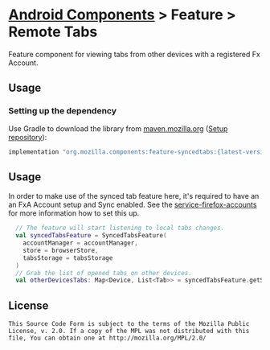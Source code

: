 # [Android Components](../../../README.md) > Feature > Remote Tabs

Feature component for viewing tabs from other devices with a registered Fx Account.

## Usage

### Setting up the dependency

Use Gradle to download the library from [maven.mozilla.org](https://maven.mozilla.org/) ([Setup repository](../../../README.md#maven-repository)):

```Groovy
implementation "org.mozilla.components:feature-syncedtabs:{latest-version}"
```

## Usage

In order to make use of the synced tab feature here, it's required to have an an FxA Account setup and Sync enabled.
See the [service-firefox-accounts](../../service/firefox-accounts/README.md) for more information how to set this up.

```kotlin
  // The feature will start listening to local tabs changes.
  val syncedTabsFeature = SyncedTabsFeature(
    accountManager = accountManager,
    store = browserStore,
    tabsStorage = tabsStorage
  )
  // Grab the list of opened tabs on other devices.
  val otherDevicesTabs: Map<Device, List<Tab>> = syncedTabsFeature.getSyncedTabs()

```

## License

    This Source Code Form is subject to the terms of the Mozilla Public
    License, v. 2.0. If a copy of the MPL was not distributed with this
    file, You can obtain one at http://mozilla.org/MPL/2.0/
